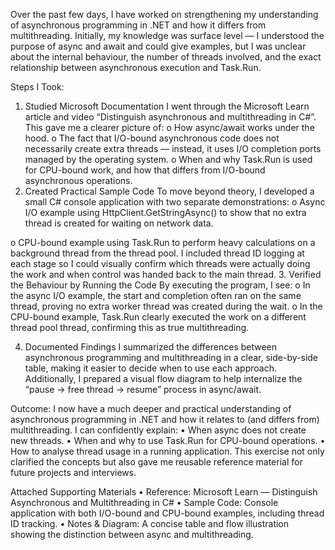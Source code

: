 Over the past few days, I have worked on strengthening my understanding of asynchronous programming in .NET and how it differs from multithreading. Initially, my knowledge was surface level — I understood the purpose of async and await and could give examples, but I was unclear about the internal behaviour, the number of threads involved, and the exact relationship between asynchronous execution and Task.Run.

Steps I Took:
1.	Studied Microsoft Documentation
I went through the Microsoft Learn article and video “Distinguish asynchronous and multithreading in C#”. This gave me a clearer picture of:
o	How async/await works under the hood.
o	The fact that I/O-bound asynchronous code does not necessarily create extra threads — instead, it uses I/O completion ports managed by the operating system.
o	When and why Task.Run is used for CPU-bound work, and how that differs from I/O-bound asynchronous operations.
2.	Created Practical Sample Code
To move beyond theory, I developed a small C# console application with two separate demonstrations:
o	Async I/O example using HttpClient.GetStringAsync() to show that no extra thread is created for waiting on network data.
 
o	CPU-bound example using Task.Run to perform heavy calculations on a background thread from the thread pool. 
I included thread ID logging at each stage so I could visually confirm which threads were actually doing the work and when control was handed back to the main thread.
3.	Verified the Behaviour by Running the Code
By executing the program, I see:
o	In the async I/O example, the start and completion often ran on the same thread, proving no extra worker thread was created during the wait.
o	In the CPU-bound example, Task.Run clearly executed the work on a different thread pool thread, confirming this as true multithreading.
 

4.	Documented Findings
I summarized the differences between asynchronous programming and multithreading in a clear, side-by-side table, making it easier to decide when to use each approach.
Additionally, I prepared a visual flow diagram to help internalize the “pause → free thread → resume” process in async/await.
 

Outcome:
I now have a much deeper and practical understanding of asynchronous programming in .NET and how it relates to (and differs from) multithreading. I can confidently explain:
•	When async does not create new threads.
•	When and why to use Task.Run for CPU-bound operations.
•	How to analyse thread usage in a running application.
This exercise not only clarified the concepts but also gave me reusable reference material for future projects and interviews.

Attached Supporting Materials
•	Reference: Microsoft Learn — Distinguish Asynchronous and Multithreading in C#
•	Sample Code: Console application with both I/O-bound and CPU-bound examples, including thread ID tracking. 
•	Notes & Diagram: A concise table and flow illustration showing the distinction between async and multithreading.

